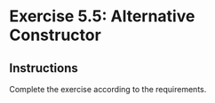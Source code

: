 # Exercise 5.5: Alternative Constructor

## Instructions

Complete the exercise according to the requirements.
